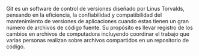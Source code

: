 Git es un software de control de versiones diseñado por Linus Torvalds, pensando en la eficiencia, la confiabilidad y compatibilidad del mantenimiento de versiones
de aplicaciones cuando estas tienen un gran número de archivos de código fuente. 
Su propósito es llevar registro de los cambios en archivos de computadora incluyendo coordinar el trabajo que varias personas realizan sobre archivos compartidos en un repositorio de código.

